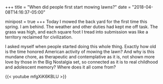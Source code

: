 +++
title = "When did people first start mowing lawns?"
date = "2018-04-08T14:16:37-05:00"

minipost = true
+++
Today I mowed the back yard for the first time this spring. I am behind. The weather and other duties had kept me off task. The grass was high, and each square foot I tread into submission was like a territory reclaimed for civilization. 

I asked myself when people started doing this whole thing. Exactly how old is the time honored American activity of mowing the lawn? And why is this mundane chore, as therapeutic and contemplative as it is, not shown more love by those in the Big Nostalgia set, so connected as it is to real childhood and adolescent memory? Where does it all come from? 

{{< youtube mfgXiK6KBLU >}}